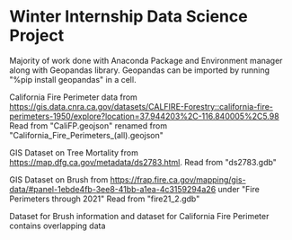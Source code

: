 # Winter Internship Data Science Project

Majority of work done with Anaconda Package and Environment manager along with Geopandas library.
Geopandas can be imported by running "%pip install geopandas" in a cell.

California Fire Perimeter data from https://gis.data.cnra.ca.gov/datasets/CALFIRE-Forestry::california-fire-perimeters-1950/explore?location=37.944203%2C-116.840005%2C5.98
Read from "CaliFP.geojson" renamed from "California_Fire_Perimeters_(all).geojson"

GIS Dataset on Tree Mortality from  https://map.dfg.ca.gov/metadata/ds2783.html.
Read from "ds2783.gdb"

GIS Dataset on Brush from https://frap.fire.ca.gov/mapping/gis-data/#panel-1ebde4fb-3ee8-41bb-a1ea-4c3159294a26 under "Fire Perimeters through 2021"
Read from "fire21_2.gdb"

Dataset for Brush information and dataset for California Fire Perimeter contains overlapping data